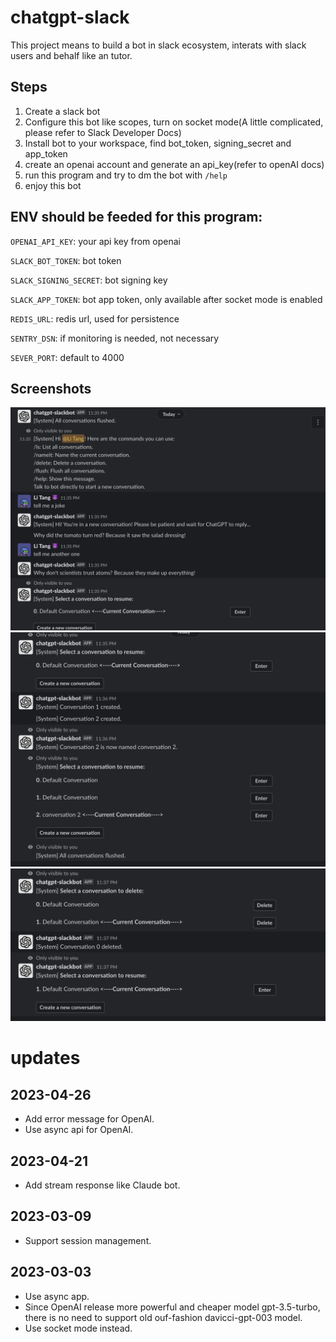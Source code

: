 # chatgpt-slack

This project means to build a bot in slack ecosystem, interats with slack users and behalf like an tutor. 

## Steps

1. Create a slack bot
2. Configure this bot like scopes, turn on socket mode(A little complicated, please refer to Slack Developer Docs)
3. Install bot to your workspace, find bot_token, signing_secret and app_token
4. create an openai account and generate an api_key(refer to openAI docs)
5. run this program and try to dm the bot with `/help`
6. enjoy this bot

## ENV should be feeded for this program:

`OPENAI_API_KEY`: your api key from openai

`SLACK_BOT_TOKEN`: bot token

`SLACK_SIGNING_SECRET`: bot signing key

`SLACK_APP_TOKEN`: bot app token, only available after socket mode is enabled

`REDIS_URL`: redis url, used for persistence

`SENTRY_DSN`: if monitoring is needed, not necessary

`SEVER_PORT`: default to 4000

## Screenshots

![](docs/images/init.png)
![](docs/images/context_switch.png)
![](docs/images/context_delete.png)

# updates
## 2023-04-26
* Add error message for OpenAI.
* Use async api for OpenAI.

## 2023-04-21
* Add stream response like Claude bot.

## 2023-03-09
* Support session management.

## 2023-03-03
* Use async app.
* Since OpenAI release more powerful and cheaper model gpt-3.5-turbo, there is no need to 
support old ouf-fashion davicci-gpt-003 model.
* Use socket mode instead.
